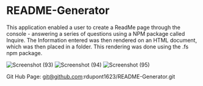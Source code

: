 # README-Generator

This application enabled a user to create a ReadMe page through the console - answering a series of questions using a NPM package called Inquire. The Information entered was then rendered on an HTML document, which was then placed in a folder. This rendering was done using the .fs npm package. 

![Screenshot (93)](https://user-images.githubusercontent.com/85468253/144690926-fc8d1944-0ff3-4772-8044-4717dec57a4c.png)
![Screenshot (94)](https://user-images.githubusercontent.com/85468253/144690927-d17bea61-3226-4bc5-9928-84691caca51e.png)
![Screenshot (95)](https://user-images.githubusercontent.com/85468253/144690929-181cd269-6fa0-4212-a22b-5cb4924bd163.png)


Git Hub Page: git@github.com:rdupont1623/README-Generator.git
